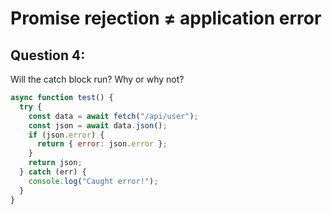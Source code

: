 # Promise rejection ≠ application error

## Question 4:

Will the catch block run? Why or why not?

```js
async function test() {
  try {
    const data = await fetch("/api/user");
    const json = await data.json();
    if (json.error) {
      return { error: json.error };
    }
    return json;
  } catch (err) {
    console.log("Caught error!");
  }
}
```
